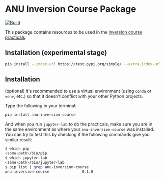 # ANU Inversion Course Package

[![Build](https://github.com/anu-ilab/ANUInversionCourse/actions/workflows/build_wheels.yml/badge.svg?branch=main)](https://github.com/anu-ilab/ANUInversionCourse/actions/workflows/build_wheels.yml)

This package contains resources to be used in the [inversion course practicals](https://github.com/anu-ilab/JupyterPracticals).

## Installation (experimental stage)

```bash
pip install --index-url https://test.pypi.org/simple/ --extra-index-url https://pypi.org/simple anu-inversion-course
```

## Installation

(optional) It's recommended to use a virtual environment (using `conda` or `venv`, etc.) so that it doesn't conflict with your other Python projects. 

Type the following in your terminal:

```bash
pip install anu-inversion-course
```

And when you run `jupyter-lab` to do the practicals, make sure you are in the same environment as where your `anu-inversion-course` was installed. You can try to test this by checking if the following commands give you similar result:

```bash
$ which pip
<some-path>/bin/pip
$ which jupyter-lab
<same-path>/bin/jupyter-lab
$ pip list | grep anu-inversion-course
anu-inversion-course               0.1.0
```



